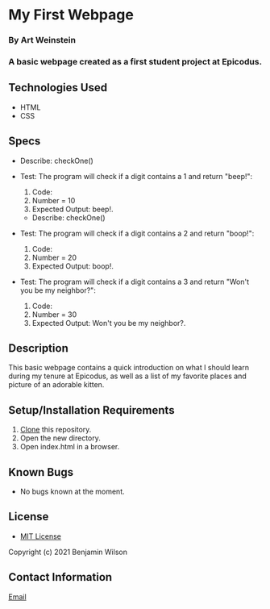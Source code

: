 # My First Webpage

### By Art Weinstein

### A basic webpage created as a first student project at Epicodus.

## Technologies Used

* HTML
* CSS

## Specs
  * Describe:  checkOne()
  * Test: The program will check if a digit contains a 1 and return "beep!":
    1. Code: 
    2. Number = 10
    3. Expected Output: beep!.

      * Describe:  checkOne()
  * Test: The program will check if a digit contains a 2 and return "boop!":
    1. Code: 
    2. Number = 20
    3. Expected Output: boop!.

  * Test: The program will check if a digit contains a 3 and return "Won't you be my neighbor?":
    1. Code: 
    2. Number = 30
    3. Expected Output: Won't you be my neighbor?.

## Description

This basic webpage contains a quick introduction on what I should learn during my tenure at Epicodus, as well as a list of my favorite places and picture of an adorable kitten.

## Setup/Installation Requirements

1. [Clone](https://docs.github.com/en/github/creating-cloning-and-archiving-repositories/cloning-a-repository-from-github/cloning-a-repository) this repository.
2. Open the new directory.
3. Open index.html in a browser.

## Known Bugs

* No bugs known at the moment.

## License

* [MIT License](https://opensource.org/licenses/MIT)

Copyright (c) 2021 Benjamin Wilson

## Contact Information

[Email](artur.weintsein@gmail.com)